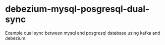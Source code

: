 # debezium-mysql-posgresql-dual-sync
Example dual sync between mysql and posgresql database using kafka and debezium
